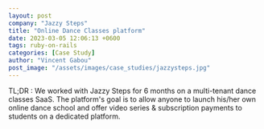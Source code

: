 ```yaml
---
layout: post
company: "Jazzy Steps"
title: "Online Dance Classes platform"
date: 2023-03-05 12:06:13 +0600
tags: ruby-on-rails
categories: [Case Study]
author: "Vincent Gabou"
post_image: "/assets/images/case_studies/jazzysteps.jpg"
---
```


TL;DR : We worked with Jazzy Steps for 6 months on a multi-tenant dance classes SaaS. The platform's goal is to allow anyone to launch his/her own online dance school and offer video series & subscription payments to students on a dedicated platform.
